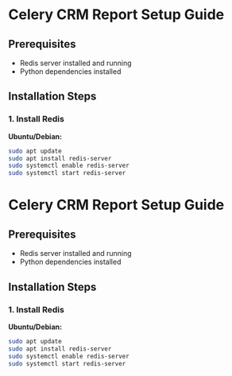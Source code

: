 # Celery CRM Report Setup Guide

## Prerequisites

- Redis server installed and running
- Python dependencies installed

## Installation Steps

### 1. Install Redis

**Ubuntu/Debian:**

```bash
sudo apt update
sudo apt install redis-server
sudo systemctl enable redis-server
sudo systemctl start redis-server
```

# Celery CRM Report Setup Guide

## Prerequisites

- Redis server installed and running
- Python dependencies installed

## Installation Steps

### 1. Install Redis

**Ubuntu/Debian:**

```bash
sudo apt update
sudo apt install redis-server
sudo systemctl enable redis-server
sudo systemctl start redis-server
```
